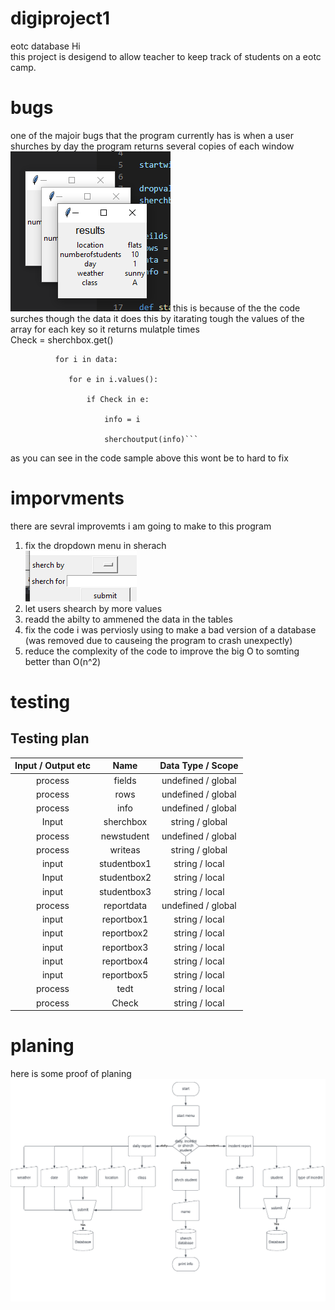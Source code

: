 # digiproject1
eotc database
Hi  
this project is desigend to allow teacher to keep track of students on a eotc camp.  
# bugs
one of the majoir bugs that the program currently has is when a user shurches by day the program returns several copies of each window 
![imag](readmedata/suerachbydaybug.PNG)
this is because of the the code surches though the data it does this by itarating tough the values of the array for each key so it returns mulatple times   
            Check = sherchbox.get()  
         
              for i in data:      
              
                 for e in i.values():  
                 
                     if Check in e: 
                     
                         info = i  
                         
                         sherchoutput(info)```  
as you can see in the code sample above this wont be to hard to fix   

# imporvments
there are sevral improvemts i am going to make to this program 
1. fix the dropdown menu in sherach   
![img](readmedata/dropdownprob.PNG) 
2. let users shearch by more values
3. readd the abilty to ammened the data in the tables 
4. fix the code i was perviosly using to make a bad version of a database (was removed due to causeing the program to crash unexpectly)
5. reduce the complexity of the code to improve the big O to somting better than O(n^2)

# testing
## Testing plan
|Input / Output etc|Name|Data Type / Scope|
|:--:|:--:|:--:|
|process|fields |undefined / global|
|process|rows |undefined / global|
|process|info |undefined / global|
|Input|sherchbox|string / global|
|process|newstudent|undefined / global|
|process|writeas|string / global|
|input|studentbox1|string / local|
|Input|studentbox2|string / local|
|input|studentbox3|string / local|
|process|reportdata|undefined / global|
|input|reportbox1|string / local|
|input|reportbox2|string / local|
|input|reportbox3|string / local|
|input|reportbox4|string / local|
|input|reportbox5|string / local|
|process|tedt|string / local|
|process|Check|string / local|


# planing 
here is some proof of planing
![flow](readmedata/flow.png)

